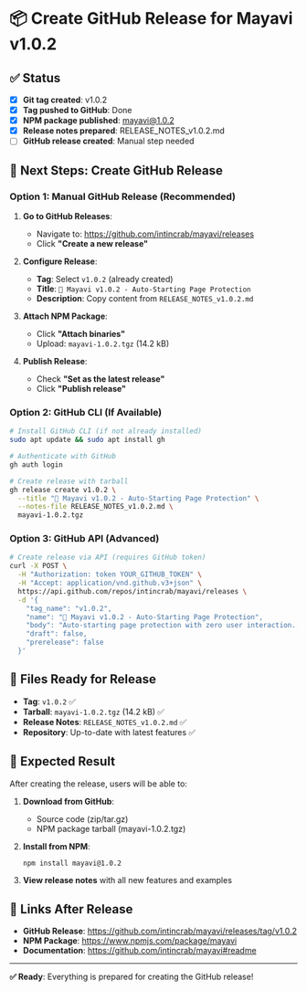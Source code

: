 # 📦 Create GitHub Release for Mayavi v1.0.2

## ✅ Status
- [x] **Git tag created**: v1.0.2
- [x] **Tag pushed to GitHub**: Done
- [x] **NPM package published**: mayavi@1.0.2
- [x] **Release notes prepared**: RELEASE_NOTES_v1.0.2.md
- [ ] **GitHub release created**: Manual step needed

## 🎯 Next Steps: Create GitHub Release

### Option 1: Manual GitHub Release (Recommended)

1. **Go to GitHub Releases**:
   - Navigate to: https://github.com/intincrab/mayavi/releases
   - Click **"Create a new release"**

2. **Configure Release**:
   - **Tag**: Select `v1.0.2` (already created)
   - **Title**: `🎉 Mayavi v1.0.2 - Auto-Starting Page Protection`
   - **Description**: Copy content from `RELEASE_NOTES_v1.0.2.md`

3. **Attach NPM Package**:
   - Click **"Attach binaries"**
   - Upload: `mayavi-1.0.2.tgz` (14.2 kB)

4. **Publish Release**:
   - Check **"Set as the latest release"**
   - Click **"Publish release"**

### Option 2: GitHub CLI (If Available)

```bash
# Install GitHub CLI (if not already installed)
sudo apt update && sudo apt install gh

# Authenticate with GitHub
gh auth login

# Create release with tarball
gh release create v1.0.2 \
  --title "🎉 Mayavi v1.0.2 - Auto-Starting Page Protection" \
  --notes-file RELEASE_NOTES_v1.0.2.md \
  mayavi-1.0.2.tgz
```

### Option 3: GitHub API (Advanced)

```bash
# Create release via API (requires GitHub token)
curl -X POST \
  -H "Authorization: token YOUR_GITHUB_TOKEN" \
  -H "Accept: application/vnd.github.v3+json" \
  https://api.github.com/repos/intincrab/mayavi/releases \
  -d '{
    "tag_name": "v1.0.2",
    "name": "🎉 Mayavi v1.0.2 - Auto-Starting Page Protection",
    "body": "Auto-starting page protection with zero user interaction...",
    "draft": false,
    "prerelease": false
  }'
```

## 📂 Files Ready for Release

- **Tag**: `v1.0.2` ✅
- **Tarball**: `mayavi-1.0.2.tgz` (14.2 kB) ✅
- **Release Notes**: `RELEASE_NOTES_v1.0.2.md` ✅
- **Repository**: Up-to-date with latest features ✅

## 🎯 Expected Result

After creating the release, users will be able to:

1. **Download from GitHub**: 
   - Source code (zip/tar.gz)
   - NPM package tarball (mayavi-1.0.2.tgz)

2. **Install from NPM**:
   ```bash
   npm install mayavi@1.0.2
   ```

3. **View release notes** with all new features and examples

## 🔗 Links After Release

- **GitHub Release**: https://github.com/intincrab/mayavi/releases/tag/v1.0.2
- **NPM Package**: https://www.npmjs.com/package/mayavi
- **Documentation**: https://github.com/intincrab/mayavi#readme

---

**✅ Ready**: Everything is prepared for creating the GitHub release! 
